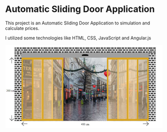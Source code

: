 # Automatic Sliding Door Application

This project is an Automatic Sliding Door Application to simulation and calculate prices.

I utilized some technologies like HTML, CSS, JavaScript and Angular.js

<img src="arrows/a4.jpg" >
